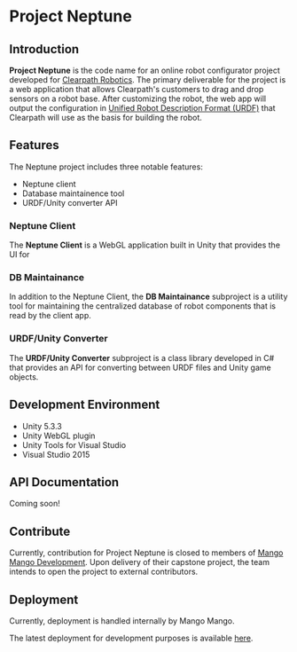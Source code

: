 # Project Neptune

## Introduction

**Project Neptune** is the code name for an online robot configurator project developed for [Clearpath Robotics](http://www.clearpathrobotics.com/).  The primary deliverable for the project is a web application that allows Clearpath's customers to drag and drop sensors on a robot base.  After customizing the robot, the web app will output the configuration in [Unified Robot Description Format (URDF)](http://wiki.ros.org/urdf) that Clearpath will use as the basis for building the robot.

## Features

The Neptune project includes three notable features:

* Neptune client
* Database maintainence tool
* URDF/Unity converter API

### Neptune Client

The **Neptune Client** is a WebGL application built in Unity that provides the UI for

### DB Maintainance

In addition to the Neptune Client, the **DB Maintainance** subproject is a utility tool for maintaining the centralized database of robot components that is read by the client app.

### URDF/Unity Converter

The **URDF/Unity Converter** subproject is a class library developed in C# that provides an API for converting between URDF files and Unity game objects.

## Development Environment

* Unity 5.3.3
* Unity WebGL plugin
* Unity Tools for Visual Studio
* Visual Studio 2015

## API Documentation

Coming soon!

## Contribute

Currently, contribution for Project Neptune is closed to members of [Mango Mango Development](Mango-Mango).  Upon delivery of their capstone project, the team intends to open the project to external contributors.

## Deployment

Currently, deployment is handled internally by Mango Mango.

The latest deployment for development purposes is available [here](http://ec2-54-148-182-29.us-west-2.compute.amazonaws.com/).